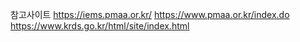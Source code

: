 참고사이트 
https://iems.pmaa.or.kr/
https://www.pmaa.or.kr/index.do
https://www.krds.go.kr/html/site/index.html